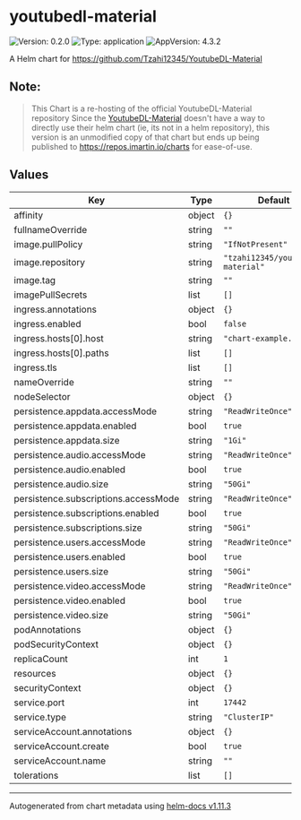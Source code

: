 # youtubedl-material

![Version: 0.2.0](https://img.shields.io/badge/Version-0.2.0-informational?style=flat-square) ![Type: application](https://img.shields.io/badge/Type-application-informational?style=flat-square) ![AppVersion: 4.3.2](https://img.shields.io/badge/AppVersion-4.3.2-informational?style=flat-square)

A Helm chart for https://github.com/Tzahi12345/YoutubeDL-Material

## Note:

> This Chart is a re-hosting of the official YoutubeDL-Material repository
Since the [YoutubeDL-Material](https://github.com/Tzahi12345/YoutubeDL-Material) doesn't have a way to directly
use their helm chart (ie, its not in a helm repository), this version is an unmodified copy of that chart
but ends up being published to https://repos.imartin.io/charts for ease-of-use.

## Values

| Key | Type | Default | Description |
|-----|------|---------|-------------|
| affinity | object | `{}` |  |
| fullnameOverride | string | `""` |  |
| image.pullPolicy | string | `"IfNotPresent"` |  |
| image.repository | string | `"tzahi12345/youtubedl-material"` |  |
| image.tag | string | `""` |  |
| imagePullSecrets | list | `[]` |  |
| ingress.annotations | object | `{}` |  |
| ingress.enabled | bool | `false` |  |
| ingress.hosts[0].host | string | `"chart-example.local"` |  |
| ingress.hosts[0].paths | list | `[]` |  |
| ingress.tls | list | `[]` |  |
| nameOverride | string | `""` |  |
| nodeSelector | object | `{}` |  |
| persistence.appdata.accessMode | string | `"ReadWriteOnce"` |  |
| persistence.appdata.enabled | bool | `true` |  |
| persistence.appdata.size | string | `"1Gi"` |  |
| persistence.audio.accessMode | string | `"ReadWriteOnce"` |  |
| persistence.audio.enabled | bool | `true` |  |
| persistence.audio.size | string | `"50Gi"` |  |
| persistence.subscriptions.accessMode | string | `"ReadWriteOnce"` |  |
| persistence.subscriptions.enabled | bool | `true` |  |
| persistence.subscriptions.size | string | `"50Gi"` |  |
| persistence.users.accessMode | string | `"ReadWriteOnce"` |  |
| persistence.users.enabled | bool | `true` |  |
| persistence.users.size | string | `"50Gi"` |  |
| persistence.video.accessMode | string | `"ReadWriteOnce"` |  |
| persistence.video.enabled | bool | `true` |  |
| persistence.video.size | string | `"50Gi"` |  |
| podAnnotations | object | `{}` |  |
| podSecurityContext | object | `{}` |  |
| replicaCount | int | `1` |  |
| resources | object | `{}` |  |
| securityContext | object | `{}` |  |
| service.port | int | `17442` |  |
| service.type | string | `"ClusterIP"` |  |
| serviceAccount.annotations | object | `{}` |  |
| serviceAccount.create | bool | `true` |  |
| serviceAccount.name | string | `""` |  |
| tolerations | list | `[]` |  |

----------------------------------------------
Autogenerated from chart metadata using [helm-docs v1.11.3](https://github.com/norwoodj/helm-docs/releases/v1.11.3)
